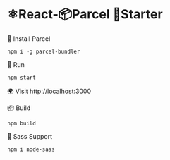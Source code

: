 # ⚛React-📦Parcel 🏁Starter

📜 Install Parcel

```shell
npm i -g parcel-bundler
```

🏃‍ Run

```shell
npm start
```

🌍 Visit http://localhost:3000

📦 Build

```shell
npm build
```

💁‍ Sass Support

```
npm i node-sass
```
